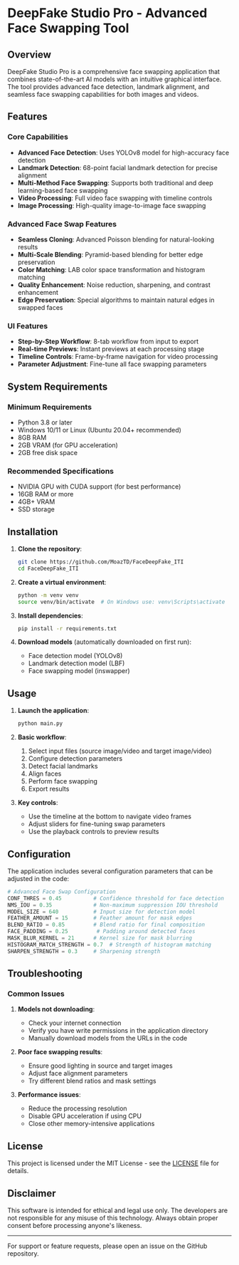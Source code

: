 # DeepFake Studio Pro - Advanced Face Swapping Tool

## Overview
DeepFake Studio Pro is a comprehensive face swapping application that combines state-of-the-art AI models with an intuitive graphical interface. The tool provides advanced face detection, landmark alignment, and seamless face swapping capabilities for both images and videos.

## Features

### Core Capabilities
- **Advanced Face Detection**: Uses YOLOv8 model for high-accuracy face detection
- **Landmark Detection**: 68-point facial landmark detection for precise alignment
- **Multi-Method Face Swapping**: Supports both traditional and deep learning-based face swapping
- **Video Processing**: Full video face swapping with timeline controls
- **Image Processing**: High-quality image-to-image face swapping

### Advanced Face Swap Features
- **Seamless Cloning**: Advanced Poisson blending for natural-looking results
- **Multi-Scale Blending**: Pyramid-based blending for better edge preservation
- **Color Matching**: LAB color space transformation and histogram matching
- **Quality Enhancement**: Noise reduction, sharpening, and contrast enhancement
- **Edge Preservation**: Special algorithms to maintain natural edges in swapped faces

### UI Features
- **Step-by-Step Workflow**: 8-tab workflow from input to export
- **Real-time Previews**: Instant previews at each processing stage
- **Timeline Controls**: Frame-by-frame navigation for video processing
- **Parameter Adjustment**: Fine-tune all face swapping parameters

## System Requirements

### Minimum Requirements
- Python 3.8 or later
- Windows 10/11 or Linux (Ubuntu 20.04+ recommended)
- 8GB RAM
- 2GB VRAM (for GPU acceleration)
- 2GB free disk space

### Recommended Specifications
- NVIDIA GPU with CUDA support (for best performance)
- 16GB RAM or more
- 4GB+ VRAM
- SSD storage

## Installation

1. **Clone the repository**:
   ```bash
   git clone https://github.com/MoazTD/FaceDeepFake_ITI
   cd FaceDeepFake_ITI
   ```

2. **Create a virtual environment**:
   ```bash
   python -m venv venv
   source venv/bin/activate  # On Windows use: venv\Scripts\activate
   ```

3. **Install dependencies**:
   ```bash
   pip install -r requirements.txt
   ```

4. **Download models** (automatically downloaded on first run):
   - Face detection model (YOLOv8)
   - Landmark detection model (LBF)
   - Face swapping model (inswapper)

## Usage

1. **Launch the application**:
   ```bash
   python main.py
   ```

2. **Basic workflow**:
   1. Select input files (source image/video and target image/video)
   2. Configure detection parameters
   3. Detect facial landmarks
   4. Align faces
   5. Perform face swapping
   6. Export results

3. **Key controls**:
   - Use the timeline at the bottom to navigate video frames
   - Adjust sliders for fine-tuning swap parameters
   - Use the playback controls to preview results

## Configuration

The application includes several configuration parameters that can be adjusted in the code:

```python
# Advanced Face Swap Configuration
CONF_THRES = 0.45          # Confidence threshold for face detection
NMS_IOU = 0.35             # Non-maximum suppression IOU threshold
MODEL_SIZE = 640           # Input size for detection model
FEATHER_AMOUNT = 15        # Feather amount for mask edges
BLEND_RATIO = 0.85         # Blend ratio for final composition
FACE_PADDING = 0.25         # Padding around detected faces
MASK_BLUR_KERNEL = 21      # Kernel size for mask blurring
HISTOGRAM_MATCH_STRENGTH = 0.7  # Strength of histogram matching
SHARPEN_STRENGTH = 0.3     # Sharpening strength
```

## Troubleshooting

### Common Issues

1. **Models not downloading**:
   - Check your internet connection
   - Verify you have write permissions in the application directory
   - Manually download models from the URLs in the code

2. **Poor face swapping results**:
   - Ensure good lighting in source and target images
   - Adjust face alignment parameters
   - Try different blend ratios and mask settings

3. **Performance issues**:
   - Reduce the processing resolution
   - Disable GPU acceleration if using CPU
   - Close other memory-intensive applications

## License

This project is licensed under the MIT License - see the [LICENSE](LICENSE) file for details.

## Disclaimer

This software is intended for ethical and legal use only. The developers are not responsible for any misuse of this technology. Always obtain proper consent before processing anyone's likeness.

---

For support or feature requests, please open an issue on the GitHub repository.